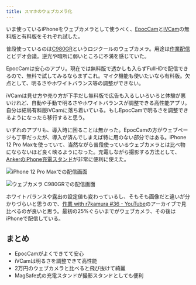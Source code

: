 ```yaml
---
title: スマホのウェブカメラ化
---
```

いま使っているiPhoneをウェブカメラとして使うべく、[EpocCam](https://www.elgato.com/ja/epoccam)と[iVCam](https://www.e2esoft.com/ivcam/)の無料版と有料版をそれぞれ試した。

普段使っているのは[C980GR](https://r7kamura.com/articles/2020-09-23-web-camera)というロジクールのウェブカメラ。用途は[作業配信](https://www.youtube.com/c/r7kamura)とビデオ会議。逆光や暗所に弱いところに不満を感じていた。

EpocCamは安心のアプリ。現在では無料版で透かしも入らずFullHDで配信できるので、無料で試してみるならまずこれ。マイク機能も使いたいなら有料版。欠点として、明るさやホワイトバランス等の調整ができない。

iVCamは見せ方や売り方が下手だし無料版で広告も入るしいろいろと体験が悪いけれど、自動や手動で明るさやホワイトバランスが調整できる高性能アプリ。自分は結局有料版iVCamに落ち着いている。もしEpocCamで明るさを調整できるようになったら移行すると思う。

いずれのアプリも、導入時に困ることは無かった。EpocCamの方がウェブページも丁寧だったが、導入が済んでしまえば特に用のない部分ではある。iPhone 12 Pro Maxを使っていて、当然ながら普段使っているウェブカメラとは比べ物にならないほど良く映るようになった。充電しながら撮影する方法として、[AnkerのiPhone充電スタンド](https://r7kamura.com/articles/2021-09-06-anker-iphone-stand)が非常に便利に使えた。

![](https://lh6.googleusercontent.com/l5QavKTzKdxlbn6QBguJRcbKbm9f3fOQnNzmf1LFPu_JOiNRU4S4GGEyAKFDrFIkwQwtYe9bPmZECeo72hZBXw_1Kva8B4ff3Q0j24dy7O28kidNHbPtAKk2a1k8FdQH736A58zTxYjkXt5aaw "iPhone 12 Pro Maxでの配信画面")

![](https://lh4.googleusercontent.com/9LgDQNy2SmhXSrkr98WpbeaFKoaxnJdjDXeFrqy_lHla0_3CgVlWAhp04sd2GiAHJIIsB-ma6ikdKjlaVXtr0S3dg6xPOMnAc2Cd1U0ETNtpf4881mNFdSD3s6EZrNLde-POdqBcn5oSWMUMlg "ウェブカメラ C980GRでの配信画面")

ホワイトバランスや露出の設定値も変わっているし、そもそも画像だと違いが分かりづらいと思うので、[作業 with r7kamura #36 - YouTube](https://www.youtube.com/watch?v=Nmf0NRTqbyw)のアーカイブで見比べるのが良いと思う。最初の25%ぐらいまでがウェブカメラ、その後はiPhoneで配信している。

まとめ
---

*   EpocCamがよくできてて安心
*   iVCamは明るさを調整できて高性能
*   2万円のウェブカメラと比べると飛び抜けて綺麗
*   MagSafe式の充電スタンドが撮影スタンドとしても便利
